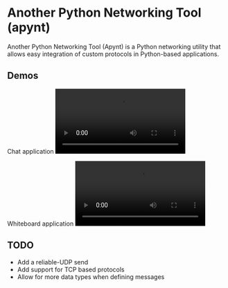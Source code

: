 # Another Python Networking Tool (apynt)
Another Python Networking Tool (Apynt) is a Python networking utility that allows easy integration of custom protocols in
Python-based applications.  

## Demos
Chat application
![img](/demo/chat.webm)


Whiteboard application
![img](/demo/whiteboard.webm)

## TODO
* Add a reliable-UDP send
* Add support for TCP based protocols
* Allow for more data types when defining messages
